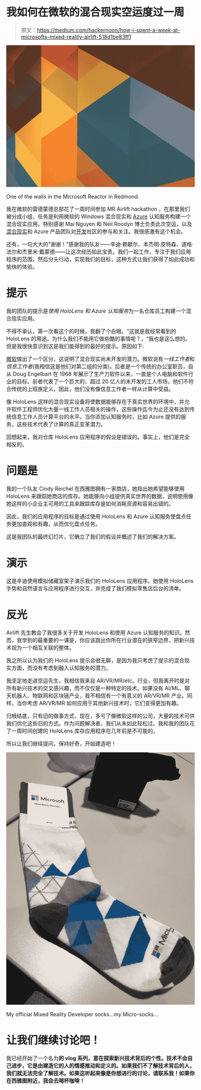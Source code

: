 # 我如何在微软的混合现实空运度过一周

> 原文：<https://medium.com/hackernoon/how-i-spent-a-week-at-microsofts-mixed-reality-airlift-518d1be83ff1>

![](img/bb5cf81a0aa963ac86aadb1375df0976.png)

One of the walls in the Microsoft Reactor in Redmond.

我在微软的雷德蒙德总部花了一周时间参加 MR Airlift hackathon ，在那里我们被分成小组，任务是利用微软的 Windows 混合现实和 [Azure](https://hackernoon.com/tagged/azure) 认知服务构建一个混合现实应用。特别感谢 Mai Nguyen 和 Neil Roodyn 博士负责此次空运，以及[混合现实](https://hackernoon.com/tagged/mixed-reality)和 Azure 产品团队对[开发](https://hackernoon.com/tagged/development)社区的参与和关注。我很感激有这个机会。

还有，一句大大的“谢谢！”感谢我的队友——辛迪·赖歇尔、本杰明·皮特森、道格·法尔和杰里米·戴蒙德——让这次经历如此宝贵。我们一起工作，专注于我们应用程序的范围，然后分头行动，实现我们的目标，这种方式让我们获得了如此成功和愉快的体验。

# 提示

我的团队的提示是*使用 HoloLens 和 Azure 认知服务*为一名仓库员工构建一个混合现实应用。

不得不承认，第一次看这个的时候，我翻了个白眼。“这就是我经常看到的 HoloLens 的用途。为什么我们不能用它做些酷的事情呢？，“我也是这么想的。但是我很快意识到这是我们能得到的最好的提示。原因如下:

[微软](https://hackernoon.com/tagged/microsoft)做出了一个区分，这说明了混合现实尚未开发的潜力。微软说有*一线工作者*和*信息工作者*(我相信这是他们对第二组的分类)。后者是一个传统的办公室职员，自从 Doug Engelbart 在 1968 年展示了生产力软件以来，一直是个人电脑和软件行业的目标。前者代表了一个巨大的、超过 20 亿人的未开发的工人市场，他们不符合传统的上班族定义，因此，他们没有像信息工作者一样从计算中受益。

像 HoloLens 这样的混合现实设备将使数据能够存在于真实世界的环境中，并允许软件工程师优化大量一线工作人员相关的操作，这些操作迄今为止还没有达到传统信息工作人员计算平台的水平。当你添加认知服务时，比如 Azure 提供的服务，这些技术代表了计算的真正变革潜力。

回想起来，我对仓库 HoloLens 应用程序的假设是错误的。事实上，他们是完全相反的。

# 问题是

我的一个队友 Cindy Reichel 在西雅图拥有一家商店，她指出她希望能够使用 HoloLens 来跟踪她商店的库存。她能够向小组提供真实世界的数据，说明使用像她这样的小企业主可用的工具来跟踪库存是如何消耗资源和容易出错的。

因此，我们的应用程序的目标是通过使用 HoloLens 和 Azure 认知服务使盘点任务更加直观和有趣，从而优化盘点任务。

这是我团队的最终幻灯片，它确立了我们的假设并概述了我们的解决方案。

# 演示

这是辛迪使用模拟储藏室架子演示我们的 HoloLens 应用程序。她使用 HoloLens 手势和自然语言与应用程序进行交互，并完成了我们模拟零售店后台的清单。

# 反光

Airlift 先生教会了我很多关于开发 HoloLens 和使用 Azure 认知服务的知识。然而，我学到的最重要的一课是，你应该跳出你所在行业潜在的狭窄边界，把新兴技术视为一个相互关联的整体。

我之所以认为我们的 HoloLens 提示会很无聊，是因为我只考虑了提示的混合现实方面，而没有考虑到融入认知服务的潜力。

我坚定地走进空运先生，我相信我来自 AR/VR/MR/etc。行业，但我离开时是对所有新兴技术的交叉感兴趣，而不仅仅是一种特定的技术。如果没有 AI/ML、聊天机器人、物联网和区块链产业，我不相信有一个有意义的 AR/VR/MR 产业。同样，当你考虑 AR/VR/MR 如何应用于其他新兴技术时，它们变得更加有趣。

归根结底，只有旧的做事方式，现在，多亏了像微软这样的公司，大量的技术可供我们优化这些旧的方式。作为问题解决者，我们从未如此轻松过。我和我的团队花了一周时间创建的 HoloLens 库存应用程序在几年前是不可能的。

所以让我们继续提问，保持好奇，开始建造吧！

![](img/96eded893292a97b08184873d65469b5.png)

My official Mixed Reality Developer socks…my Micro-socks…

# 让我们继续讨论吧！

我已经开始了一个名为[](https://www.youtube.com/channel/UC4hMzJOcb1nWflSy4tTn8aw)**的 vlog 系列，意在探索新兴技术背后的个性。技术不会自己进步，它是由建造它的人的情感推动和定义的。如果我们不了解技术背后的人，我们就无法完全了解技术。如果这听起来像是你想进行的讨论，请联系我！如果你在西雅图附近，我会去喝杯咖啡！**